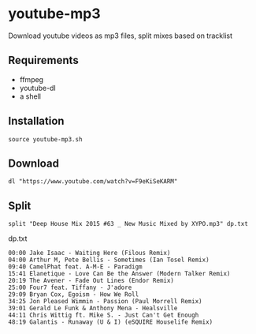 # youtube-mp3
Download youtube videos as mp3 files, split mixes based on tracklist

Requirements
----------------
* ffmpeg
* youtube-dl
* a shell

Installation
----------------
```
source youtube-mp3.sh
```


Download
----------------
```
dl "https://www.youtube.com/watch?v=F9eKiSeKARM"
```

Split
----------------
```
split "Deep House Mix 2015 #63 _ New Music Mixed by XYPO.mp3" dp.txt
```

dp.txt
```
00:00 Jake Isaac - Waiting Here (Filous Remix)
04:00 Arthur M, Pete Bellis - Sometimes (Ian Tosel Remix)
09:40 CamelPhat feat. A-M-E - Paradigm
15:41 Elanetique - Love Can Be the Answer (Modern Talker Remix)
20:19 The Avener - Fade Out Lines (Endor Remix)
25:00 Four7 feat. Tiffany - J'adore
29:09 Bryan Cox, Egoism - How We Roll
34:25 Jon Pleased Wimmin - Passion (Paul Morrell Remix)
39:01 Gerald Le Funk & Anthony Mena - Healsville
44:11 Chris Wittig ft. Mike S. - Just Can't Get Enough
48:19 Galantis - Runaway (U & I) (eSQUIRE Houselife Remix)
```
